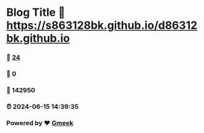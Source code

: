 # Blog Title :link: https://s863128bk.github.io/d86312bk.github.io 
### :page_facing_up: [24](https://s863128bk.github.io/d86312bk.github.io/tag.html) 
### :speech_balloon: 0 
### :hibiscus: 142950 
### :alarm_clock: 2024-06-15 14:39:35 
### Powered by :heart: [Gmeek](https://github.com/Meekdai/Gmeek)
